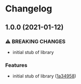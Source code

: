 # Changelog

## 1.0.0 (2021-01-12)


### ⚠ BREAKING CHANGES

* initial stub of library

### Features

* initial stub of library ([1a34958](https://www.github.com/googleapis/nodejs-gke-hub/commit/1a349584f6d2012ef40b5f112a18009757c647ee))

